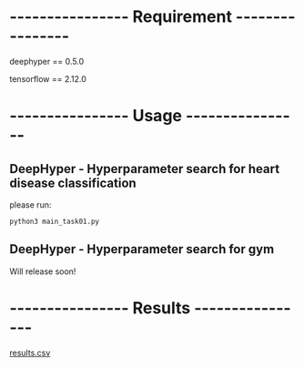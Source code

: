 # ---------------- Requirement ----------------

deephyper == 0.5.0

tensorflow == 2.12.0

# ---------------- Usage ----------------

## DeepHyper - Hyperparameter search for heart disease classification

please run:

```
python3 main_task01.py
```



## DeepHyper - Hyperparameter search for gym

Will release soon!

# ---------------- Results ----------------

[results.csv](https://github.com/krm9c/RL_thompson/files/11651428/results.csv)


<!-- # ---------------- Requirement ----------------

python==3.7.10

pytorch==1.7.1

torchvision==0.8.2

gym==0.21.0

numpy==1.21.5

pandas==1.2.4

matplotlib==3.5.0

tqdm==4.59.0

importlib-metadata==4.13.0

pyglet==1.5.21

# ---------------- Usage ----------------
## Vanilla Policy Gradient 
Please run
```
python3 main_pg.py --scratch True --task "CartPole-v1" --max_steps 100 --num_episodes 10000 --learn_rate 1e-3 --save_after 10000
```

## Results
Notes: x-axis is the number of episodes, and y-axis is the number of steps during each spisode. For CartPole task, you get reward +1 if for this step the pole remains upright, and get zero reward if the opposite is the case.

![fig_pg_reward](https://github.com/krm9c/RL_thompson/assets/38525155/cf437c8a-6bfe-4ee3-9fbb-48634343b068)
 -->

